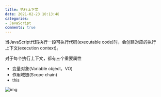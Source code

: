 ```yaml
---
title: 执行上下文
date: 2021-02-23 10:13:48
categories:
- JavaScript
comments: true
---
```


当JavaScript代码执行一段可执行代码(executable code)时，会创建对应的执行上下文(execution context)。

对于每个执行上下文，都有三个重要属性

- 变量对象(Variable object，VO)
- 作用域链(Scope chain)
- this

![img](https://upload-images.jianshu.io/upload_images/599584-391af3aad043c028.png?imageMogr2/auto-orient/strip|imageView2/2/w/1000/format/webp)

